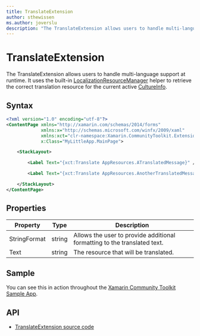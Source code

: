 ```yaml
---
title: TranslateExtension
author: sthewissen
ms.author: joverslu
description: "The TranslateExtension allows users to handle multi-language support at runtime."
---
```


# TranslateExtension
The TranslateExtension allows users to handle multi-language support at runtime. It uses the built-in [LocalizationResourceManager]() helper to retrieve the correct translation resource for the current active [CultureInfo](dotnet/api/system.globalization.cultureinfo).

## Syntax
```xml
<?xml version="1.0" encoding="utf-8"?>
<ContentPage xmlns="http://xamarin.com/schemas/2014/forms"
             xmlns:x="http://schemas.microsoft.com/winfx/2009/xaml"
             xmlns:xct="clr-namespace:Xamarin.CommunityToolkit.Extensions;assembly=Xamarin.CommunityToolkit"
             x:Class="MyLittleApp.MainPage">

    <StackLayout>

        <Label Text="{xct:Translate AppResources.ATranslatedMessage}" />

        <Label Text="{xct:Translate AppResources.AnotherTranslatedMessage, StringFormat='#{0}'}" />

    </StackLayout>
</ContentPage>
```

## Properties

| Property | Type | Description |
| -- | -- | -- |
| StringFormat | string | Allows the user to provide additional formatting to the translated text. |
| Text | string | The resource that will be translated. |

## Sample

You can see this in action throughout the [Xamarin Community Toolkit Sample App](https://github.com/xamarin/XamarinCommunityToolkit).

## API

* [TranslateExtension source code](https://github.com/xamarin/XamarinCommunityToolkit/blob/main/XamarinCommunityToolkit/Extensions/TranslateExtension.shared.cs)